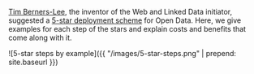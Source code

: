 [Tim Berners-Lee](http://www.w3.org/People/Berners-Lee/card#i), the inventor of the Web and Linked Data initiator, suggested a [5-star deployment scheme](http://www.w3.org/DesignIssues/LinkedData.html) for Open Data. Here, we give examples for each step of the stars and explain costs and benefits that come along with it.

![5-star steps by example]({{ "/images/5-star-steps.png" | prepend: site.baseurl }})
